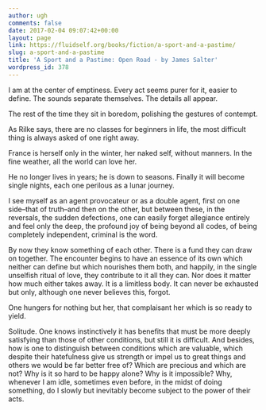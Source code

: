 ```yaml
---
author: ugh
comments: false
date: 2017-02-04 09:07:42+00:00
layout: page
link: https://fluidself.org/books/fiction/a-sport-and-a-pastime/
slug: a-sport-and-a-pastime
title: 'A Sport and a Pastime: Open Road - by James Salter'
wordpress_id: 378
---
```


I am at the center of emptiness. Every act seems purer for it, easier to define. The sounds separate themselves. The details all appear.
 
The rest of the time they sit in boredom, polishing the gestures of contempt.
 
As Rilke says, there are no classes for beginners in life, the most difficult thing is always asked of one right away.
 
France is herself only in the winter, her naked self, without manners. In the fine weather, all the world can love her.
 
He no longer lives in years; he is down to seasons. Finally it will become single nights, each one perilous as a lunar journey.
 
I see myself as an agent provocateur or as a double agent, first on one side–that of truth–and then on the other, but between these, in the reversals, the sudden defections, one can easily forget allegiance entirely and feel only the deep, the profound joy of being beyond all codes, of being completely independent, criminal is the word.
 
By now they know something of each other. There is a fund they can draw on together. The encounter begins to have an essence of its own which neither can define but which nourishes them both, and happily, in the single unselfish ritual of love, they contribute to it all they can. Nor does it matter how much either takes away. It is a limitless body. It can never be exhausted but only, although one never believes this, forgot.
 
One hungers for nothing but her, that complaisant her which is so ready to yield.
 
Solitude. One knows instinctively it has benefits that must be more deeply satisfying than those of other conditions, but still it is difficult. And besides, how is one to distinguish between conditions which are valuable, which despite their hatefulness give us strength or impel us to great things and others we would be far better free of? Which are precious and which are not? Why is it so hard to be happy alone? Why is it impossible? Why, whenever I am idle, sometimes even before, in the midst of doing something, do I slowly but inevitably become subject to the power of their acts.
